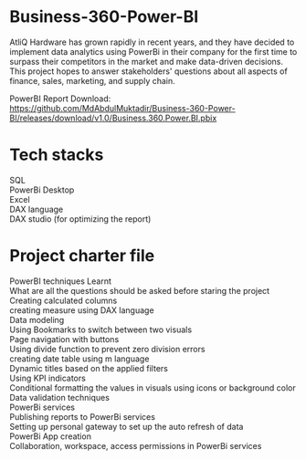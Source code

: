 # Business-360-Power-BI
AtliQ Hardware has grown rapidly in recent years, and they have decided to implement data analytics using PowerBi in their company for the first time to surpass their competitors in the market and make data-driven decisions. This project hopes to answer stakeholders' questions about all aspects of finance, sales, marketing, and supply chain.

PowerBI Report Download:  
https://github.com/MdAbdulMuktadir/Business-360-Power-BI/releases/download/v1.0/Business.360.Power.BI.pbix  

# Tech stacks  
SQL  
PowerBi Desktop  
Excel  
DAX language  
DAX studio (for optimizing the report)  
  
# Project charter file  
PowerBI techniques Learnt  
What are all the questions should be asked before staring the project  
Creating calculated columns  
creating measure using DAX language  
Data modeling  
Using Bookmarks to switch between two visuals  
Page navigation with buttons  
Using divide function to prevent zero division errors  
creating date table using m language  
Dynamic titles based on the applied filters  
Using KPI indicators  
Conditional formatting the values in visuals using icons or background color  
Data validation techniques  
PowerBi services  
Publishing reports to PowerBi services  
Setting up personal gateway to set up the auto refresh of data  
PowerBi App creation  
Collaboration, workspace, access permissions in PowerBi services  
